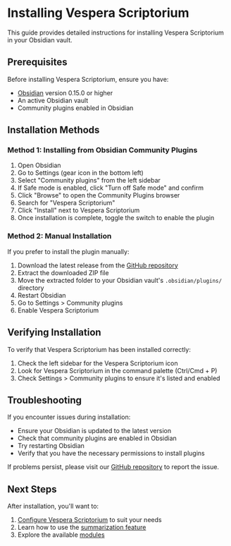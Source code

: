 # Installing Vespera Scriptorium

This guide provides detailed instructions for installing Vespera Scriptorium in your Obsidian vault.

## Prerequisites

Before installing Vespera Scriptorium, ensure you have:

- [Obsidian](https://obsidian.md/) version 0.15.0 or higher
- An active Obsidian vault
- Community plugins enabled in Obsidian

## Installation Methods

### Method 1: Installing from Obsidian Community Plugins

1. Open Obsidian
2. Go to Settings (gear icon in the bottom left)
3. Select "Community plugins" from the left sidebar
4. If Safe mode is enabled, click "Turn off Safe mode" and confirm
5. Click "Browse" to open the Community Plugins browser
6. Search for "Vespera Scriptorium"
7. Click "Install" next to Vespera Scriptorium
8. Once installation is complete, toggle the switch to enable the plugin

### Method 2: Manual Installation

If you prefer to install the plugin manually:

1. Download the latest release from the [GitHub repository](https://github.com/yourusername/vespera-scriptorium/releases)
2. Extract the downloaded ZIP file
3. Move the extracted folder to your Obsidian vault's `.obsidian/plugins/` directory
4. Restart Obsidian
5. Go to Settings > Community plugins
6. Enable Vespera Scriptorium

## Verifying Installation

To verify that Vespera Scriptorium has been installed correctly:

1. Check the left sidebar for the Vespera Scriptorium icon
2. Look for Vespera Scriptorium in the command palette (Ctrl/Cmd + P)
3. Check Settings > Community plugins to ensure it's listed and enabled

## Troubleshooting

If you encounter issues during installation:

- Ensure your Obsidian is updated to the latest version
- Check that community plugins are enabled in Obsidian
- Try restarting Obsidian
- Verify that you have the necessary permissions to install plugins

If problems persist, please visit our [GitHub repository](https://github.com/yourusername/vespera-scriptorium) to report the issue.

## Next Steps

After installation, you'll want to:

1. [Configure Vespera Scriptorium](configuration.md) to suit your needs
2. Learn how to use the [summarization feature](summarization.md)
3. Explore the available [modules](../modules/README.md)